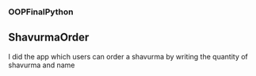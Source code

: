 ### OOPFinalPython
## ShavurmaOrder
I did the app which users can order a shavurma by writing the quantity of shavurma and name
